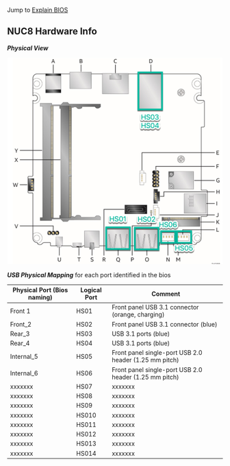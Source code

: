 Jump to [Explain BIOS](./config_explain_BIOS.md)


## NUC8 Hardware Info

***Physical View***

![MB Mapping](./Images/NUC8_USB_Mapping.jpg)

***USB Physical Mapping*** for each port identified in the bios

Physical Port (Bios naming) | Logical Port | Comment
--------------|--------------|--------
Front 1       | HS01         | Front panel USB 3.1 connector (orange, charging)
Front_2       | HS02         | Front panel USB 3.1 connector (blue)
Rear_3        | HS03         | USB 3.1 ports (blue)
Rear_4        | HS04         | USB 3.1 ports (blue)
Internal_5    | HS05         | Front panel single-port USB 2.0 header (1.25 mm pitch)
Internal_6    | HS06         | Front panel single-port USB 2.0 header (1.25 mm pitch)
xxxxxxx       | HS07         | xxxxxxx
xxxxxxx       | HS08         | xxxxxxx
xxxxxxx       | HS09         | xxxxxxx
xxxxxxx       | HS010        | xxxxxxx
xxxxxxx       | HS011        | xxxxxxx
xxxxxxx       | HS012        | xxxxxxx
xxxxxxx       | HS013        | xxxxxxx
xxxxxxx       | HS014        | xxxxxxx
